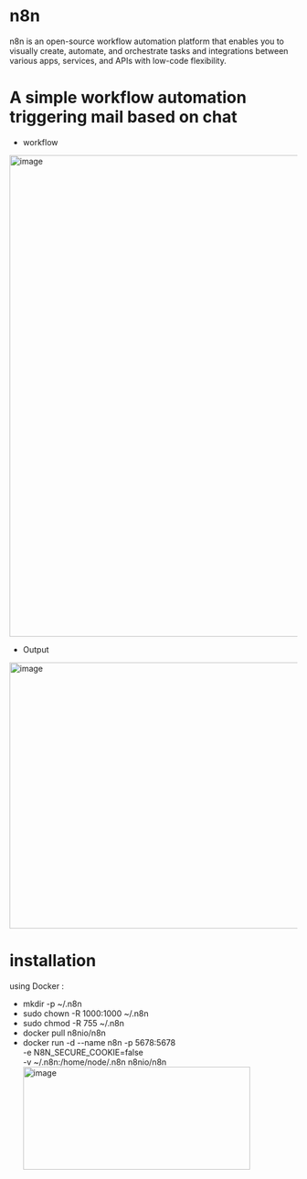 # n8n
n8n is an open-source workflow automation platform that enables you to visually create, automate, and orchestrate tasks and integrations between various apps, services, and APIs with low-code flexibility.

# A simple workflow automation triggering mail based on chat 
- workflow
<img width="1664" height="843" alt="image" src="https://github.com/user-attachments/assets/90297d14-2041-4b19-a8cc-9962eeb76e37" />

- Output
<img width="2399" height="466" alt="image" src="https://github.com/user-attachments/assets/73848c9f-83f3-44e0-aa82-c8815ab311af" />


# installation 
using Docker : 
  - mkdir -p ~/.n8n
  - sudo chown -R 1000:1000 ~/.n8n
  - sudo chmod -R 755 ~/.n8n
  - docker pull n8nio/n8n
  - docker run -d --name n8n -p 5678:5678 \
  -e N8N_SECURE_COOKIE=false \
  -v ~/.n8n:/home/node/.n8n n8nio/n8n<img width="397" height="180" alt="image" src="https://github.com/user-attachments/assets/08b53081-3a5f-42cf-b326-f59c4348cf72" />

